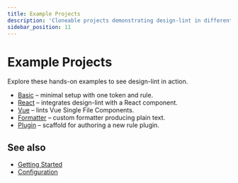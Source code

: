 ```yaml
---
title: Example Projects
description: 'Cloneable projects demonstrating design-lint in different scenarios.'
sidebar_position: 11
---
```


# Example Projects

Explore these hands-on examples to see design-lint in action.

- [Basic](./basic/README.md) – minimal setup with one token and rule.
- [React](./react/README.md) – integrates design-lint with a React component.
- [Vue](./vue/README.md) – lints Vue Single File Components.
- [Formatter](./formatter/README.md) – custom formatter producing plain text.
- [Plugin](./plugin/README.md) – scaffold for authoring a new rule plugin.

## See also

- [Getting Started](../usage.md)
- [Configuration](../configuration.md)
